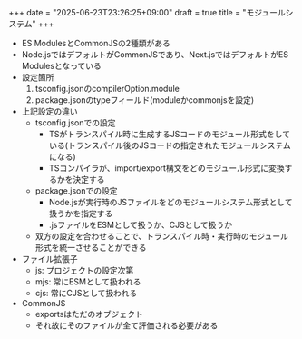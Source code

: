+++
date = "2025-06-23T23:26:25+09:00"
draft = true
title = "モジュールシステム"
+++


- ES ModulesとCommonJSの2種類がある
- Node.jsではデフォルトがCommonJSであり、Next.jsではデフォルトがES Modulesとなっている
- 設定箇所
  1. tsconfig.jsonのcompilerOption.module
  2. package.jsonのtypeフィールド(moduleかcommonjsを設定)
- 上記設定の違い
  - tsconfig.jsonでの設定
    - TSがトランスパイル時に生成するJSコードのモジュール形式をしている(トランスパイル後のJSコードの指定されたモジュールシステムになる)
    - TSコンパイラが、import/export構文をどのモジュール形式に変換するかを決定する
  - package.jsonでの設定
    - Node.jsが実行時のJSファイルをどのモジュールシステム形式として扱うかを指定する
    - .jsファイルをESMとして扱うか、CJSとして扱うか
  - 双方の設定を合わせることで、トランスパイル時・実行時のモジュール形式を統一させることができる
- ファイル拡張子
  - js: プロジェクトの設定次第
  - mjs: 常にESMとして扱われる
  - cjs: 常にCJSとして扱われる
- CommonJS
  - exportsはただのオブジェクト
  - それ故にそのファイルが全て評価される必要がある